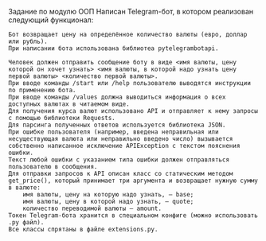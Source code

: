 Задание по модулю ООП
Написан Telegram-бот, в котором реализован следующий функционал:

    Бот возвращает цену на определённое количество валюты (евро, доллар или рубль).
    При написании бота использована библиотеа pytelegrambotapi.
    
    Человек должен отправить сообщение боту в виде <имя валюты, цену которой он хочет узнать> <имя валюты, в которой надо узнать цену первой валюты> <количество первой валюты>.
    При вводе команды /start или /help пользователю выводятся инструкции по применению бота.
    При вводе команды /values должна выводиться информация о всех доступных валютах в читаемом виде.
    Для получения курса валют использовано API и отправляет к нему запросы с помощью библиотеки Requests.
    Для парсинга полученных ответов используется библиотека JSON.
    При ошибке пользователя (например, введена неправильная или несуществующая валюта или неправильно введено число) вызывается собственно написанное исключение APIException с текстом пояснения ошибки.
    Текст любой ошибки с указанием типа ошибки должен отправляться пользователю в сообщения.
    Для отправки запросов к API описан класс со статическим методом get_price(), который принимает три аргумента и возвращает нужную сумму в валюте:
        имя валюты, цену на которую надо узнать, — base;
        имя валюты, цену в которой надо узнать, — quote;
        количество переводимой валюты — amount.
    Токен Telegram-бота хранится в специальном конфиге (можно использовать .py файл).
    Все классы спрятаны в файле extensions.py.

